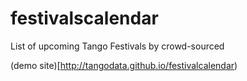 # festivalscalendar
List of upcoming Tango Festivals by crowd-sourced 

(demo site)[http://tangodata.github.io/festivalcalendar)
